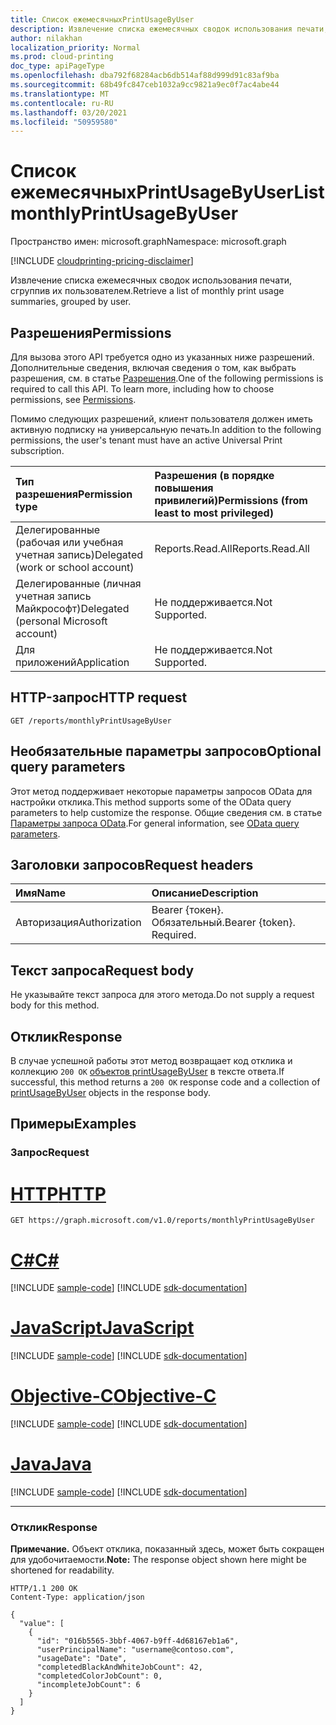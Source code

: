 ```yaml
---
title: Список ежемесячныхPrintUsageByUser
description: Извлечение списка ежемесячных сводок использования печати, сгруппив их пользователем.
author: nilakhan
localization_priority: Normal
ms.prod: cloud-printing
doc_type: apiPageType
ms.openlocfilehash: dba792f68284acb6db514af88d999d91c83af9ba
ms.sourcegitcommit: 68b49fc847ceb1032a9cc9821a9ec0f7ac4abe44
ms.translationtype: MT
ms.contentlocale: ru-RU
ms.lasthandoff: 03/20/2021
ms.locfileid: "50959580"
---
```

# <a name="list-monthlyprintusagebyuser"></a><span data-ttu-id="a6ee4-103">Список ежемесячныхPrintUsageByUser</span><span class="sxs-lookup"><span data-stu-id="a6ee4-103">List monthlyPrintUsageByUser</span></span>
<span data-ttu-id="a6ee4-104">Пространство имен: microsoft.graph</span><span class="sxs-lookup"><span data-stu-id="a6ee4-104">Namespace: microsoft.graph</span></span>

[!INCLUDE [cloudprinting-pricing-disclaimer](../../includes/cloudprinting-pricing-disclaimer.md)]

<span data-ttu-id="a6ee4-105">Извлечение списка ежемесячных сводок использования печати, сгруппив их пользователем.</span><span class="sxs-lookup"><span data-stu-id="a6ee4-105">Retrieve a list of monthly print usage summaries, grouped by user.</span></span>

## <a name="permissions"></a><span data-ttu-id="a6ee4-106">Разрешения</span><span class="sxs-lookup"><span data-stu-id="a6ee4-106">Permissions</span></span>
<span data-ttu-id="a6ee4-p101">Для вызова этого API требуется одно из указанных ниже разрешений. Дополнительные сведения, включая сведения о том, как выбрать разрешения, см. в статье [Разрешения](/graph/permissions-reference).</span><span class="sxs-lookup"><span data-stu-id="a6ee4-p101">One of the following permissions is required to call this API. To learn more, including how to choose permissions, see [Permissions](/graph/permissions-reference).</span></span>

<span data-ttu-id="a6ee4-109">Помимо следующих разрешений, клиент пользователя должен иметь активную подписку на универсальную печать.</span><span class="sxs-lookup"><span data-stu-id="a6ee4-109">In addition to the following permissions, the user's tenant must have an active Universal Print subscription.</span></span>

|<span data-ttu-id="a6ee4-110">Тип разрешения</span><span class="sxs-lookup"><span data-stu-id="a6ee4-110">Permission type</span></span> | <span data-ttu-id="a6ee4-111">Разрешения (в порядке повышения привилегий)</span><span class="sxs-lookup"><span data-stu-id="a6ee4-111">Permissions (from least to most privileged)</span></span> |
|:---------------|:--------------------------------------------|
|<span data-ttu-id="a6ee4-112">Делегированные (рабочая или учебная учетная запись)</span><span class="sxs-lookup"><span data-stu-id="a6ee4-112">Delegated (work or school account)</span></span>| <span data-ttu-id="a6ee4-113">Reports.Read.All</span><span class="sxs-lookup"><span data-stu-id="a6ee4-113">Reports.Read.All</span></span> |
|<span data-ttu-id="a6ee4-114">Делегированные (личная учетная запись Майкрософт)</span><span class="sxs-lookup"><span data-stu-id="a6ee4-114">Delegated (personal Microsoft account)</span></span>|<span data-ttu-id="a6ee4-115">Не поддерживается.</span><span class="sxs-lookup"><span data-stu-id="a6ee4-115">Not Supported.</span></span>|
|<span data-ttu-id="a6ee4-116">Для приложений</span><span class="sxs-lookup"><span data-stu-id="a6ee4-116">Application</span></span>|<span data-ttu-id="a6ee4-117">Не поддерживается.</span><span class="sxs-lookup"><span data-stu-id="a6ee4-117">Not Supported.</span></span>|

## <a name="http-request"></a><span data-ttu-id="a6ee4-118">HTTP-запрос</span><span class="sxs-lookup"><span data-stu-id="a6ee4-118">HTTP request</span></span>

<!-- {
  "blockType": "ignored"
}
-->
``` http
GET /reports/monthlyPrintUsageByUser
```

## <a name="optional-query-parameters"></a><span data-ttu-id="a6ee4-119">Необязательные параметры запросов</span><span class="sxs-lookup"><span data-stu-id="a6ee4-119">Optional query parameters</span></span>
<span data-ttu-id="a6ee4-120">Этот метод поддерживает некоторые параметры запросов OData для настройки отклика.</span><span class="sxs-lookup"><span data-stu-id="a6ee4-120">This method supports some of the OData query parameters to help customize the response.</span></span> <span data-ttu-id="a6ee4-121">Общие сведения см. в статье [Параметры запроса OData](/graph/query-parameters).</span><span class="sxs-lookup"><span data-stu-id="a6ee4-121">For general information, see [OData query parameters](/graph/query-parameters).</span></span>

## <a name="request-headers"></a><span data-ttu-id="a6ee4-122">Заголовки запросов</span><span class="sxs-lookup"><span data-stu-id="a6ee4-122">Request headers</span></span>
|<span data-ttu-id="a6ee4-123">Имя</span><span class="sxs-lookup"><span data-stu-id="a6ee4-123">Name</span></span>|<span data-ttu-id="a6ee4-124">Описание</span><span class="sxs-lookup"><span data-stu-id="a6ee4-124">Description</span></span>|
|:---|:---|
|<span data-ttu-id="a6ee4-125">Авторизация</span><span class="sxs-lookup"><span data-stu-id="a6ee4-125">Authorization</span></span>|<span data-ttu-id="a6ee4-p103">Bearer {токен}. Обязательный.</span><span class="sxs-lookup"><span data-stu-id="a6ee4-p103">Bearer {token}. Required.</span></span>|

## <a name="request-body"></a><span data-ttu-id="a6ee4-128">Текст запроса</span><span class="sxs-lookup"><span data-stu-id="a6ee4-128">Request body</span></span>
<span data-ttu-id="a6ee4-129">Не указывайте текст запроса для этого метода.</span><span class="sxs-lookup"><span data-stu-id="a6ee4-129">Do not supply a request body for this method.</span></span>

## <a name="response"></a><span data-ttu-id="a6ee4-130">Отклик</span><span class="sxs-lookup"><span data-stu-id="a6ee4-130">Response</span></span>

<span data-ttu-id="a6ee4-131">В случае успешной работы этот метод возвращает код отклика и коллекцию `200 OK` [объектов printUsageByUser](../resources/printusagebyuser.md) в тексте ответа.</span><span class="sxs-lookup"><span data-stu-id="a6ee4-131">If successful, this method returns a `200 OK` response code and a collection of [printUsageByUser](../resources/printusagebyuser.md) objects in the response body.</span></span>

## <a name="examples"></a><span data-ttu-id="a6ee4-132">Примеры</span><span class="sxs-lookup"><span data-stu-id="a6ee4-132">Examples</span></span>

### <a name="request"></a><span data-ttu-id="a6ee4-133">Запрос</span><span class="sxs-lookup"><span data-stu-id="a6ee4-133">Request</span></span>

# <a name="http"></a>[<span data-ttu-id="a6ee4-134">HTTP</span><span class="sxs-lookup"><span data-stu-id="a6ee4-134">HTTP</span></span>](#tab/http)
<!-- {
  "blockType": "request",
  "name": "list_printusagebyuser_2"
}
-->
``` http
GET https://graph.microsoft.com/v1.0/reports/monthlyPrintUsageByUser
```
# <a name="c"></a>[<span data-ttu-id="a6ee4-135">C#</span><span class="sxs-lookup"><span data-stu-id="a6ee4-135">C#</span></span>](#tab/csharp)
[!INCLUDE [sample-code](../includes/snippets/csharp/list-printusagebyuser-2-csharp-snippets.md)]
[!INCLUDE [sdk-documentation](../includes/snippets/snippets-sdk-documentation-link.md)]

# <a name="javascript"></a>[<span data-ttu-id="a6ee4-136">JavaScript</span><span class="sxs-lookup"><span data-stu-id="a6ee4-136">JavaScript</span></span>](#tab/javascript)
[!INCLUDE [sample-code](../includes/snippets/javascript/list-printusagebyuser-2-javascript-snippets.md)]
[!INCLUDE [sdk-documentation](../includes/snippets/snippets-sdk-documentation-link.md)]

# <a name="objective-c"></a>[<span data-ttu-id="a6ee4-137">Objective-C</span><span class="sxs-lookup"><span data-stu-id="a6ee4-137">Objective-C</span></span>](#tab/objc)
[!INCLUDE [sample-code](../includes/snippets/objc/list-printusagebyuser-2-objc-snippets.md)]
[!INCLUDE [sdk-documentation](../includes/snippets/snippets-sdk-documentation-link.md)]

# <a name="java"></a>[<span data-ttu-id="a6ee4-138">Java</span><span class="sxs-lookup"><span data-stu-id="a6ee4-138">Java</span></span>](#tab/java)
[!INCLUDE [sample-code](../includes/snippets/java/list-printusagebyuser-2-java-snippets.md)]
[!INCLUDE [sdk-documentation](../includes/snippets/snippets-sdk-documentation-link.md)]

---



### <a name="response"></a><span data-ttu-id="a6ee4-139">Отклик</span><span class="sxs-lookup"><span data-stu-id="a6ee4-139">Response</span></span>
<span data-ttu-id="a6ee4-140">**Примечание.** Объект отклика, показанный здесь, может быть сокращен для удобочитаемости.</span><span class="sxs-lookup"><span data-stu-id="a6ee4-140">**Note:** The response object shown here might be shortened for readability.</span></span>
<!-- {
  "blockType": "response",
  "truncated": true,
  "@odata.type": "Collection(microsoft.graph.printUsageByUser)"
}
-->
``` http
HTTP/1.1 200 OK
Content-Type: application/json

{
  "value": [
    {
      "id": "016b5565-3bbf-4067-b9ff-4d68167eb1a6",
      "userPrincipalName": "username@contoso.com",
      "usageDate": "Date",
      "completedBlackAndWhiteJobCount": 42,
      "completedColorJobCount": 0,
      "incompleteJobCount": 6
    }
  ]
}
```


